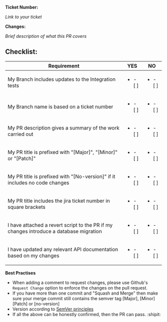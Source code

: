 **Ticket Number:**

*Link to your ticket*

**Changes:**

 *Brief description of what this PR covers*

## Checklist:

| Requirement  | YES  | NO  |
|---|---|---|
| My Branch includes updates to the Integration tests | <ul><li>- [ ] </li></ul>| <ul><li>- [ ] </li></ul> |
| My Branch name is based on a ticket number | <ul><li>- [ ] </li></ul>| <ul><li>- [ ] </li></ul> |
| My PR description gives a summary of the work carried out | <ul><li>- [ ] </li></ul>| <ul><li>- [ ] </li></ul> |
| My PR title is prefixed with "[Major]", "[Minor]" or "[Patch]" | <ul><li>- [ ] </li></ul>| <ul><li>- [ ] </li></ul> |
| My PR title is prefixed with "[No-version]" if it includes no code changes | <ul><li>- [ ] </li></ul>| <ul><li>- [ ] </li></ul> |
| My PR title includes the jira ticket number in square brackets | <ul><li>- [ ] </li></ul>| <ul><li>- [ ] </li></ul> |
| I have attached a revert script to the PR if my changes introduce a database migration | <ul><li>- [ ] </li></ul>| <ul><li>- [ ] </li></ul> |
| I have updated any relevant API documentation based on my changes | <ul><li>- [ ] </li></ul>| <ul><li>- [ ] </li></ul> |

**Best Practises**

- When adding a comment to request changes, please use Github's `Request Change` option to enforce the changes on the pull request.
- If you have more than one commit and "Squash and Merge" then make sure your merge commit still contains the semver tag [Major], [Minor] [Patch] or [no-version]
- Version according to [SemVer principles](https://bedegaming.atlassian.net/wiki/spaces/PD/pages/444071937/Component+Versioning)
- If all the above can be honestly confirmed, then the PR can pass. :shipit:

